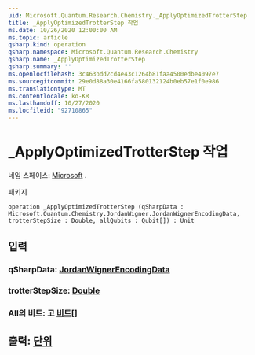 ```yaml
---
uid: Microsoft.Quantum.Research.Chemistry._ApplyOptimizedTrotterStep
title: _ApplyOptimizedTrotterStep 작업
ms.date: 10/26/2020 12:00:00 AM
ms.topic: article
qsharp.kind: operation
qsharp.namespace: Microsoft.Quantum.Research.Chemistry
qsharp.name: _ApplyOptimizedTrotterStep
qsharp.summary: ''
ms.openlocfilehash: 3c463bdd2cd4e43c1264b81faa4500edbe4097e7
ms.sourcegitcommit: 29e0d88a30e4166fa580132124b0eb57e1f0e986
ms.translationtype: MT
ms.contentlocale: ko-KR
ms.lasthandoff: 10/27/2020
ms.locfileid: "92710865"
---
```

# <a name="_applyoptimizedtrotterstep-operation"></a>_ApplyOptimizedTrotterStep 작업

네임 스페이스: [Microsoft](xref:Microsoft.Quantum.Research.Chemistry) .

패키지 [](https://nuget.org/packages/)




```qsharp
operation _ApplyOptimizedTrotterStep (qSharpData : Microsoft.Quantum.Chemistry.JordanWigner.JordanWignerEncodingData, trotterStepSize : Double, allQubits : Qubit[]) : Unit
```


## <a name="input"></a>입력

### <a name="qsharpdata--jordanwignerencodingdata"></a>qSharpData: [JordanWignerEncodingData](xref:Microsoft.Quantum.Chemistry.JordanWigner.JordanWignerEncodingData)




### <a name="trotterstepsize--double"></a>trotterStepSize: [Double](xref:microsoft.quantum.lang-ref.double)




### <a name="allqubits--qubit"></a>All의 비트: 고 [비트](xref:microsoft.quantum.lang-ref.qubit)[]





## <a name="output--unit"></a>출력: [단위](xref:microsoft.quantum.lang-ref.unit)

